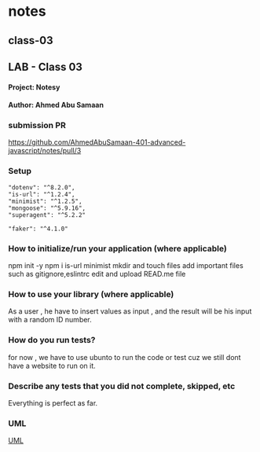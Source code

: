 # notes
## class-03

## LAB - Class 03
#### Project: Notesy
#### Author: Ahmed Abu Samaan

### submission PR
https://github.com/AhmedAbuSamaan-401-advanced-javascript/notes/pull/3

### Setup
    "dotenv": "^8.2.0",
    "is-url": "^1.2.4",
    "minimist": "^1.2.5",
    "mongoose": "^5.9.16",
    "superagent": "^5.2.2"

    "faker": "^4.1.0"

### How to initialize/run your application (where applicable)
npm init -y 
npm i is-url minimist
mkdir and touch files 
add important files such as gitignore,eslintrc
edit and upload READ.me file

### How to use your library (where applicable)
As a user , he have to insert values as input , and the result will be his input with a random ID number. 

### How do you run tests?
for now , we have to use ubunto to run the code or test cuz we still dont have a website to run on it.

### Describe any tests that you did not complete, skipped, etc
Everything is perfect as far.

### UML
[UML](UML1.png)
